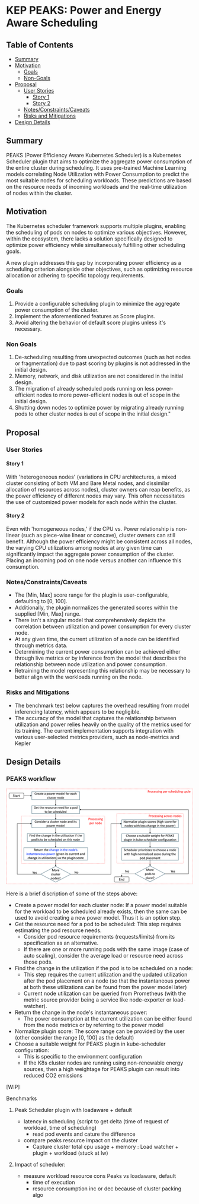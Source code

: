 
# KEP  PEAKS: Power and Energy Aware Scheduling

## Table of Contents

<!-- toc -->

- [Summary](#summary)
- [Motivation](#motivation)
  - [Goals](#goals)
  - [Non-Goals](#non-goals)
- [Proposal](#proposal)
  - [User Stories](#user-stories)
    - [Story 1](#story-1)
    - [Story 2](#story-2)
  - [Notes/Constraints/Caveats](#notesconstraintscaveats)
  - [Risks and Mitigations](#risks-and-mitigations)
- [Design Details](#design-details)
  
<!-- /toc -->

## Summary

PEAKS (Power Efficiency Aware Kubernetes Scheduler) is a Kubernetes Scheduler plugin that aims to optimize the aggregate power consumption of the entire cluster during scheduling. It uses pre-trained Machine Learning models correlating Node Utilization with Power Consumption to predict the most suitable nodes for scheduling workloads. These predictions are based on the resource needs of incoming workloads and the real-time utilization of nodes within the cluster.

## Motivation

The Kubernetes scheduler framework supports multiple plugins, enabling the scheduling of pods on nodes to optimize various objectives. However, within the ecosystem, there lacks a solution specifically designed to optimize power efficiency while simultaneously fulfilling other scheduling goals.

A new plugin addresses this gap by incorporating power efficiency as a scheduling criterion alongside other objectives, such as optimizing resource allocation or adhering to specific topology requirements.

### Goals

1. Provide a configurable scheduling plugin to minimize the aggregate power consumption of the cluster.
2. Implement the aforementioned features as Score plugins.
3. Avoid altering the behavior of default score plugins unless it's necessary.

### Non Goals

1. De-scheduling resulting from unexpected outcomes (such as hot nodes or fragmentation) due to past scoring by plugins is not addressed in the initial design.
2. Memory, network, and disk utilization are not considered in the initial design.
3. The migration of already scheduled pods running on less power-efficient nodes to more power-efficient nodes is out of scope in the initial design.
4. Shutting down nodes to optimize power by migrating already running pods to other cluster nodes is out of scope in the initial design."

## Proposal

### User Stories

#### Story 1

With 'heterogeneous nodes' (variations in CPU architectures, a mixed cluster consisting of both VM and Bare Metal nodes, and dissimilar allocation of resources across nodes), cluster owners can reap benefits, as the power efficiency of different nodes may vary. This often necessitates the use of customized power models for each node within the cluster.

#### Story 2

Even with 'homogeneous nodes,' if the CPU vs. Power relationship is non-linear (such as piece-wise linear or concave), cluster owners can still benefit. Although the power efficiency might be consistent across all nodes, the varying CPU utilizations among nodes at any given time can significantly impact the aggregate power consumption of the cluster. Placing an incoming pod on one node versus another can influence this consumption.

### Notes/Constraints/Caveats

- The [Min, Max] score range for the plugin is user-configurable, defaulting to [0, 100].
- Additionally, the plugin normalizes the generated scores within the supplied [Min, Max] range.
- There isn't a singular model that comprehensively depicts the correlation between utilization and power consumption for every cluster node.
- At any given time, the current utilization of a node can be identified through metrics data.
- Determining the current power consumption can be achieved either through live metrics or by inference from the model that describes the relationship between node utilization and power consumption.
- Retraining the model representing this relationship may be necessary to better align with the workloads running on the node.

### Risks and Mitigations

- The benchmark test below captures the overhead resulting from model inferencing latency, which appears to be negligible.
- The accuracy of the model that captures the relationship between utilization and power relies heavily on the quality of the metrics used for its training. The current implementation supports integration with various user-selected metrics providers, such as node-metrics and Kepler

## Design Details

### PEAKS workflow
![PEAKS workflow](./PEAKS_workflow.png)

Here is a brief discription of some of the steps above:
- Create a power model for each cluster node: If a power model suitable for the workload to be scheduled already exists, then the same can be used to avoid creating a new power model. Thus it is an option step.
- Get the resource need for a pod to be scheduled: This step requires estimating the pod resource needs.
  - Consider pod resource requirements (requests/limits) from its specification as an alternative.
  - If there are one or more running pods with the same image (case of auto scaling), consider the average load or resource need across those pods.
- Find the change in the utilization if the pod is to be scheduled on a node:
  - This step requires the current utilization and the updated utilization after the pod placement on a node (so that the instantaneous power at both these utilizations can be found from the power model later)
  - Current node utilization can be queried from Prometheus (with the metric source provider being a service like node-exporter or load-watcher).
- Return the change in the node's instantaneous power:
  - The power consumption at the current utilization can be either found from the node metrics or by referring to the power model
- Normalize plugin score: The score range can be provided by the user (other consider the range [0, 100] as the default)
- Choose a suitable weight for PEAKS plugin in kube-scheduler configuration:
  - This is specific to the environment configuration
  - If the K8s cluster nodes are running using non-renewable energy sources, then a high weightage for PEAKS plugin can result into reduced CO2 emissions

[WIP]

Benchmarks

1. Peak Scheduler plugin with loadaware + default
    - latency in scheduling (script to get delta (time of request of workload, time of scheduling)
        - read pod events and cature the difference
    - compare peaks resource impact on the cluster
        - Capture cluster total cpu usage + memory : Load watcher + plugin + workload (stuck at lw)

2. Impact of scheduler:
   - measure workload resource cons Peaks vs loadaware, default
        - time of execution
        - resource consumption inc or dec because of cluster packing algo 